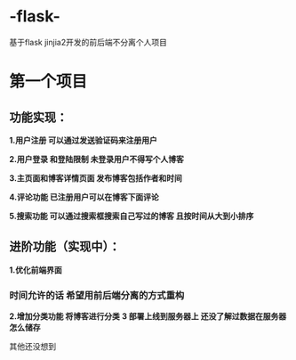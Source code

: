 # -flask-
基于flask   jinjia2开发的前后端不分离个人项目


# 第一个项目

## 功能实现：

**1.用户注册  可以通过发送验证码来注册用户**

**2.用户登录 和登陆限制  未登录用户不得写个人博客**

**3.主页面和博客详情页面  发布博客包括作者和时间**

**4.评论功能 已注册用户可以在博客下面评论**

**5.搜索功能  可以通过搜索框搜索自己写过的博客 且按时间从大到小排序**

## 进阶功能（实现中）：

**1.优化前端界面**

### 时间允许的话 希望用前后端分离的方式重构

**2.增加分类功能 将博客进行分类**
**3 部署上线到服务器上  还没了解过数据在服务器怎么储存**

其他还没想到
